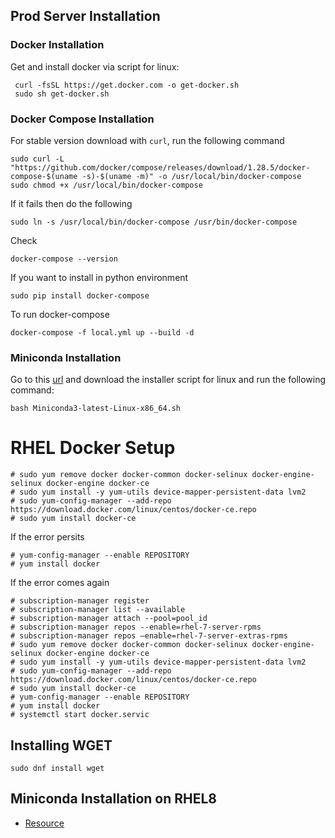 ## Prod Server Installation

### Docker Installation

Get and install docker via script for linux:

```
 curl -fsSL https://get.docker.com -o get-docker.sh
 sudo sh get-docker.sh
```

### Docker Compose Installation

For stable version download with `curl`, run the following command

```
sudo curl -L "https://github.com/docker/compose/releases/download/1.28.5/docker-compose-$(uname -s)-$(uname -m)" -o /usr/local/bin/docker-compose
sudo chmod +x /usr/local/bin/docker-compose
```

If it fails then do the following

```
sudo ln -s /usr/local/bin/docker-compose /usr/bin/docker-compose
```

Check

```
docker-compose --version
```

If you want to install in python environment

```
sudo pip install docker-compose
```

To run docker-compose

```
docker-compose -f local.yml up --build -d
```

### Miniconda Installation

Go to this [url](https://docs.conda.io/en/latest/miniconda.html#linux-installers) and download the installer script for linux and run the following command:

```
bash Miniconda3-latest-Linux-x86_64.sh
```

# RHEL Docker Setup

```
# sudo yum remove docker docker-common docker-selinux docker-engine-selinux docker-engine docker-ce
# sudo yum install -y yum-utils device-mapper-persistent-data lvm2
# sudo yum-config-manager --add-repo https://download.docker.com/linux/centos/docker-ce.repo
# sudo yum install docker-ce
```

If the error persits

```
# yum-config-manager --enable REPOSITORY
# yum install docker
```

If the error comes again

```
# subscription-manager register
# subscription-manager list --available
# subscription-manager attach --pool=pool_id
# subscription-manager repos --enable=rhel-7-server-rpms
# subscription-manager repos –enable=rhel-7-server-extras-rpms
# sudo yum remove docker docker-common docker-selinux docker-engine-selinux docker-engine docker-ce
# sudo yum install -y yum-utils device-mapper-persistent-data lvm2
# sudo yum-config-manager --add-repo https://download.docker.com/linux/centos/docker-ce.repo
# sudo yum install docker-ce
# yum-config-manager --enable REPOSITORY
# yum install docker
# systemctl start docker.servic
```
## Installing WGET

```
sudo dnf install wget
```

## Miniconda Installation on RHEL8

- [Resource](https://deeplearning.lipingyang.org/2018/12/24/install-miniconda-on-centos-7-redhat-7/)
